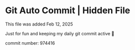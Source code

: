 # Git Auto Commit | Hidden File

This file was added Feb 12, 2025

Just for fun and keeping my daily git commit active 🤪

commit number: 974416
